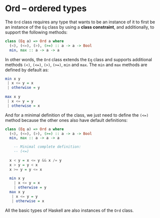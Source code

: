 # Ord – ordered types

The `Ord` class requires any type that wants to be an instance of it to first be an instance of the `Eq` class by using a **class constraint**, and additionally, to support the following methods:

```haskell
class (Eq a) => Ord a where
  (<), (<=), (>), (>=) :: a -> a -> Bool
  min, max :: a -> a -> a
```

In other words, the `Ord` class extends the `Eq` class and supports additional methods `(<)`, `(<=)`, `(>)`, `(>=)`, `min` and `max`. The `min` and `max` methods are defined by default as:

```haskell
min x y
 | x <= y = x
 | otherwise = y
 
max x y
 | x <= y = y
 | otherwise = x
```

And for a minimal definition of the class, we just need to define the `(<=)` method because the other ones also have default definitions:

```haskell
class (Eq a) => Ord a where
  (<), (<=), (>), (>=) :: a -> a -> Bool
  min, max :: a -> a -> a

    -- Minimal complete definition:
    -- (<=)
    
  x < y = x <= y && x /= y
  x > y = y < x
  x >= y = y <= x
  
  min x y
    | x <= y = x
    | otherwise = y
  max x y
   | x <= y = y
   | otherwise = x
```

All the basic types of Haskell are also instances of the `Ord` class.

